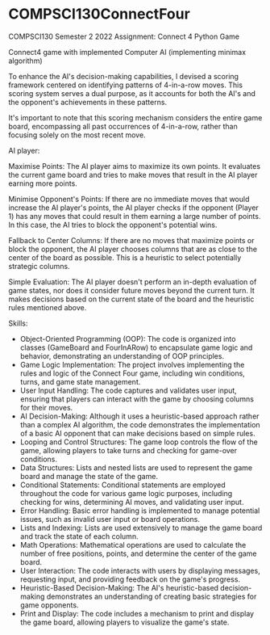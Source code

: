 # COMPSCI130ConnectFour
COMPSCI130 Semester 2 2022 Assignment: Connect 4 Python Game

Connect4 game with implemented Computer AI (implementing minimax algorithm)

To enhance the AI's decision-making capabilities, I devised a scoring framework centered on identifying patterns of 4-in-a-row moves. This scoring system serves a dual purpose, as it accounts for both the AI's and the opponent's achievements in these patterns.

It's important to note that this scoring mechanism considers the entire game board, encompassing all past occurrences of 4-in-a-row, rather than focusing solely on the most recent move.  

AI player:

Maximise Points: The AI player aims to maximize its own points. It evaluates the current game board and tries to make moves that result in the AI player earning more points.

Minimise Opponent's Points: If there are no immediate moves that would increase the AI player's points, the AI player checks if the opponent (Player 1) has any moves that could result in them earning a large number of points. In this case, the AI tries to block the opponent's potential wins.

Fallback to Center Columns: If there are no moves that maximize points or block the opponent, the AI player chooses columns that are as close to the center of the board as possible. This is a heuristic to select potentially strategic columns.

Simple Evaluation: The AI player doesn't perform an in-depth evaluation of game states, nor does it consider future moves beyond the current turn. It makes decisions based on the current state of the board and the heuristic rules mentioned above.

Skills:  
- Object-Oriented Programming (OOP): The code is organized into classes (GameBoard and FourInARow) to encapsulate game logic and behavior, demonstrating an understanding of OOP principles.
- Game Logic Implementation: The project involves implementing the rules and logic of the Connect Four game, including win conditions, turns, and game state management.
- User Input Handling: The code captures and validates user input, ensuring that players can interact with the game by choosing columns for their moves.
- AI Decision-Making: Although it uses a heuristic-based approach rather than a complex AI algorithm, the code demonstrates the implementation of a basic AI opponent that can make decisions based on simple rules.
- Looping and Control Structures: The game loop controls the flow of the game, allowing players to take turns and checking for game-over conditions.
- Data Structures: Lists and nested lists are used to represent the game board and manage the state of the game.
- Conditional Statements: Conditional statements are employed throughout the code for various game logic purposes, including checking for wins, determining AI moves, and validating user input.
- Error Handling: Basic error handling is implemented to manage potential issues, such as invalid user input or board operations.
- Lists and Indexing: Lists are used extensively to manage the game board and track the state of each column.
- Math Operations: Mathematical operations are used to calculate the number of free positions, points, and determine the center of the game board.
- User Interaction: The code interacts with users by displaying messages, requesting input, and providing feedback on the game's progress.
- Heuristic-Based Decision-Making: The AI's heuristic-based decision-making demonstrates an understanding of creating basic strategies for game opponents.
- Print and Display: The code includes a mechanism to print and display the game board, allowing players to visualize the game's state.
